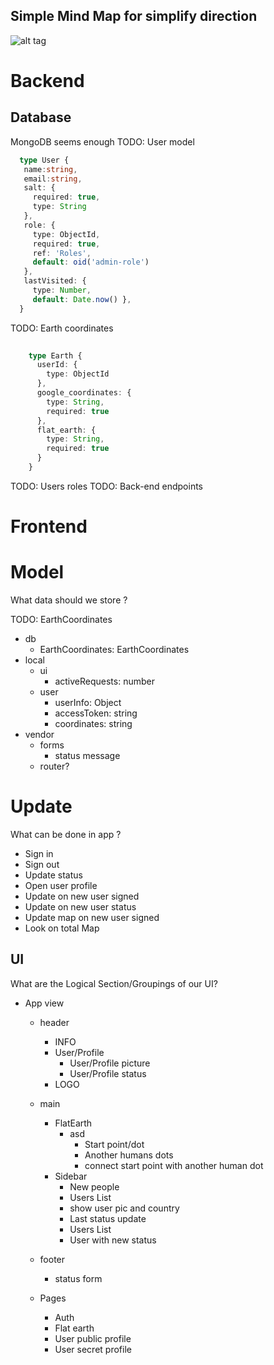 ## Simple Mind Map for simplify direction
![alt tag](https://raw.githubusercontent.com/OlegLustenko/flatearth/master/docs/MindMap.jpg)


# Backend
  ## Database 
  MongoDB seems enough
TODO: User model
   ```ts
     type User {
      name:string,
      email:string,
      salt: {
        required: true,
        type: String
      },
      role: {
        type: ObjectId,
        required: true,
        ref: 'Roles',
        default: oid('admin-role')
      },
      lastVisited: { 
        type: Number, 
        default: Date.now() },
     }
```
TODO: Earth coordinates
```ts
   
    type Earth {
      userId: {
        type: ObjectId
      },
      google_coordinates: {
        type: String,
        required: true
      },
      flat_earth: {
        type: String,
        required: true
      }
    }
```
TODO: Users roles
TODO: Back-end endpoints

# Frontend

# Model
  What data should we store ?


  TODO: EarthCoordinates

  * db
    * EarthCoordinates: EarthCoordinates
  * local
    * ui
      * activeRequests: number
    * user  
      * userInfo: Object
      * accessToken: string
      * coordinates: string
  * vendor
    * forms
      * status message
    * router?


# Update
  What can be done in app ?

  * Sign in
  * Sign out
  * Update status
  * Open user profile
  * Update on new user signed
  * Update on new user status
  * Update map on new user signed
  * Look on total Map


## UI
  What are the Logical Section/Groupings of our UI? 
 
  * App view
    * header
      * INFO
      * User/Profile
        * User/Profile picture
        * User/Profile status
      * LOGO
    * main
      * FlatEarth
        * asd
          * Start point/dot
          * Another humans dots
          * connect start point with another human dot
      * Sidebar
        * New people
         * Users List
          * show user pic and country
        * Last status update
         * Users List
          * User with new status
    * footer
      * status form
            

    * Pages
      * Auth
      * Flat earth
      * User public profile
      * User secret profile